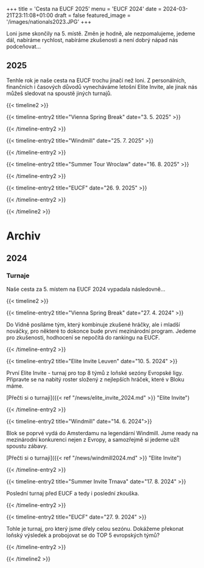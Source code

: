 +++
title = 'Cesta na EUCF 2025'
menu = 'EUCF 2024'
date = 2024-03-21T23:11:08+01:00
draft = false
featured_image = '/images/nationals2023.JPG'
+++

Loni jsme skončily na 5. místě. Změn je hodně, ale nezpomalujeme, jedeme dál, nabíráme rychlost, nabíráme zkušenosti a není dobrý nápad nás podceňovat...

## 2025

Tenhle rok je naše cesta na EUCF trochu jinačí než loni. Z personálních, finančních i časových důvodů vynecháváme letošní Elite Invite, ale jinak nás můžeš sledovat na spoustě jiných turnajů.


{{< timeline2 >}}

{{< timeline-entry2 title="Vienna Spring Break" date="3. 5. 2025" >}}

{{< /timeline-entry2 >}}

{{< timeline-entry2 title="Windmill" date="25. 7. 2025" >}}

{{< /timeline-entry2 >}}

{{< timeline-entry2 title="Summer Tour Wroclaw" date="16. 8. 2025" >}}

{{< /timeline-entry2 >}}

{{< timeline-entry2 title="EUCF" date="26. 9. 2025" >}}

{{< /timeline-entry2 >}}

{{< /timeline2 >}}

# Archiv

## 2024

### Turnaje

Naše cesta za 5. místem na EUCF 2024 vypadala následovně...

{{< timeline2 >}}

{{< timeline-entry2 title="Vienna Spring Break" date="27. 4. 2024" >}}

Do Vídně posíláme tým, který kombinuje zkušené hráčky, ale i mladší nováčky, pro některé to dokonce bude první mezinárodní program. Jedeme pro zkušenosti, hodhocení se nepočítá do rankingu na EUCF.

{{< /timeline-entry2 >}}

{{< timeline-entry2 title="Elite Invite Leuven" date="10. 5. 2024" >}}

První Elite Invite - turnaj pro top 8 týmů z loňské sezóny Evropské ligy. Připravte se na nabitý roster složený z nejlepších hráček, které v Bloku máme.

[Přečti si o turnaji]({{< ref "/news/elite_invite_2024.md" >}} "Elite Invite")

{{< /timeline-entry2 >}}

{{< timeline-entry2 title="Windmill" date="14. 6. 2024">}}

Blok se poprvé vydá do Amsterdamu na legendární Windmill. Jsme ready na mezinárodní konkurenci nejen z Evropy, a samozřejmě si jedeme užít spoustu zábavy.

[Přečti si o turnaji]({{< ref "/news/windmill2024.md" >}} "Elite Invite")

{{< /timeline-entry2 >}}

{{< timeline-entry2 title="Summer Invite Trnava" date="17. 8. 2024" >}}

Poslední turnaj před EUCF a tedy i poslední zkouška.

{{< /timeline-entry2 >}}

{{< timeline-entry2 title="EUCF" date="27. 9. 2024" >}}

Tohle je turnaj, pro který jsme dřely celou sezónu. Dokážeme překonat loňský výsledek a probojovat se do TOP 5 evropských týmů?

{{< /timeline-entry2 >}}

{{< /timeline2 >}}